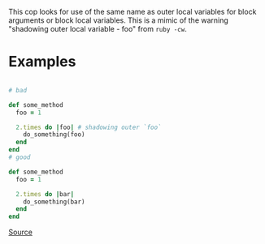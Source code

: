 
This cop looks for use of the same name as outer local variables
for block arguments or block local variables.
This is a mimic of the warning
"shadowing outer local variable - foo" from `ruby -cw`.

# Examples

```ruby

# bad

def some_method
  foo = 1

  2.times do |foo| # shadowing outer `foo`
    do_something(foo)
  end
end
# good

def some_method
  foo = 1

  2.times do |bar|
    do_something(bar)
  end
end
```

[Source](http://www.rubydoc.info/gems/rubocop/RuboCop/Cop/Lint/ShadowingOuterLocalVariable)